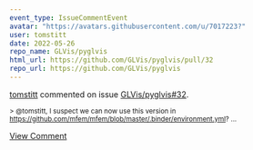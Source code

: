 ```yaml
---
event_type: IssueCommentEvent
avatar: "https://avatars.githubusercontent.com/u/7017223?"
user: tomstitt
date: 2022-05-26
repo_name: GLVis/pyglvis
html_url: https://github.com/GLVis/pyglvis/pull/32
repo_url: https://github.com/GLVis/pyglvis
---
```


<a href='https://github.com/tomstitt' target='_blank'>tomstitt</a> commented on issue <a href='https://github.com/GLVis/pyglvis/pull/32' target='_blank'>GLVis/pyglvis#32</a>.

<small>> @tomstitt, I suspect we can now use this version in https://github.com/mfem/mfem/blob/master/.binder/environment.yml?...</small>

<a href='https://github.com/GLVis/pyglvis/pull/32' target='_blank'>View Comment</a>